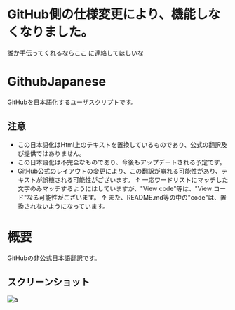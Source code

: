 # GitHub側の仕様変更により、機能しなくなりました。
誰か手伝ってくれるなら[ここ](https://twitter.com/peyang9799) に連絡してほしいな
# GithubJapanese
GitHubを日本語化するユーザスクリプトです。
## 注意
+ この日本語化はHtml上のテキストを置換しているものであり、公式の翻訳及び提供ではありません。
+ この日本語化は不完全なものであり、今後もアップデートされる予定です。
+ GitHub公式のレイアウトの変更により、この翻訳が崩れる可能性があり、テキストが誤植される可能性がございます。
↑ 一応ワードリストにマッチした文字のみマッチするようにはしていますが、"View code"等は、"View コード"なる可能性がございます。
↑ また、README.md等の中の"code"は、置換されないようになっています。
# 概要
GitHubの非公式日本語翻訳です。
## スクリーンショット
![a](https://user-images.githubusercontent.com/42040068/105816585-d597fa80-5ff7-11eb-8745-5f68b6efb20c.png)
